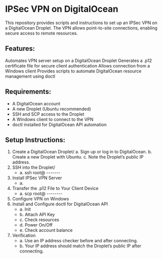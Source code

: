 # IPSec VPN on DigitalOcean

This repository provides scripts and instructions
to set up an IPSec VPN on a DigitalOcean Droplet.
The VPN allows point-to-site connections,
enabling secure access to remote resources.

## Features:

Automates VPN server setup on a DigitalOcean Droplet
Generates a .p12 certificate file for secure client authentication
Allows connection from a Windows client
Provides scripts to automate DigitalOcean resource management using doctl

## Requirements:

- A DigitalOcean account
- A new Droplet (Ubuntu recommended)
- SSH and SCP access to the Droplet
- A Windows client to connect to the VPN
- doctl installed for DigitalOcean API automation

## Setup Instructions:

1. Create a DigitalOcean Droplet/
   a. Sign up or log in to DigitalOcean.
   b. Create a new Droplet with Ubuntu.
   c. Note the Droplet’s public IP address.
2. SSH into the Droplet/
   - a. ssh root@ -------
3. Install IPSec VPN Server
   - a.
4. Transfer the .p12 File to Your Client Device
   - a. scp root@ --------
5. Configure VPN on Windows
6. Install and Configure doctl for DigitalOcean API
   - a. Init
   - b. Attach API Key
   - c. Check resources
   - d. Power On/Off
   - e. Check account balance
7. Verification
   - a. Use an IP address checker before and after connecting.
   - b. Your IP address should match the Droplet’s public IP after connecting.
